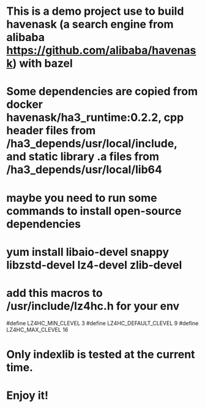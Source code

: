 # This is a demo project use to build havenask (a search engine from alibaba https://github.com/alibaba/havenask) with bazel

# Some dependencies are copied from docker havenask/ha3_runtime:0.2.2, cpp header files from /ha3_depends/usr/local/include,  and static library .a files from /ha3_depends/usr/local/lib64

# maybe you need to run some commands to install open-source dependencies
# yum install libaio-devel snappy libzstd-devel lz4-devel zlib-devel 


# add this macros to /usr/include/lz4hc.h for your env
#define LZ4HC_MIN_CLEVEL        3
#define LZ4HC_DEFAULT_CLEVEL    9
#define LZ4HC_MAX_CLEVEL        16

# Only indexlib is tested at the current time.
# Enjoy it!